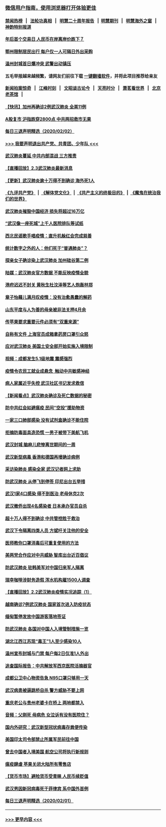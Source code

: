 ### [微信用户指南，使用浏览器打开体验更佳](https://github.com/gfw-breaker/banned-news1/blob/master/indexes/wechat-guide.md?t=0)
#### [禁闻热榜](热点新闻.md?t=0)  &nbsp;&nbsp;|&nbsp;&nbsp; [法轮功真相](https://github.com/gfw-breaker/truth/blob/master/README.md?t=0) &nbsp;&nbsp;|&nbsp;&nbsp; [明慧二十周年报告](https://github.com/gfw-breaker/mh-reports/blob/master/README.md?t=0) &nbsp;&nbsp;|&nbsp;&nbsp;[明慧期刊](https://github.com/gfw-breaker/mh-qikan) &nbsp;&nbsp;|&nbsp;&nbsp; [明慧海外之窗](https://github.com/gfw-breaker/mh-news/blob/master/README.md?t=0) &nbsp;&nbsp;|&nbsp;&nbsp; [神韵特别报道](https://github.com/gfw-breaker/mh-news/blob/master/shenyun.md?t=0)
#### [年后首个交易日 人民币在岸离岸价跌下７](../pages/nsc413/n11840366.md?t=02031411) 
#### [鄂州限制居民出行 每户仅一人可隔日外出采购](../pages/nsc413/n11839131.md?t=02031411) 
#### [温州封城首日爆冲突 武警出动镇压](../pages/nsc413/n11839881.md?t=02031411) 
#### 五毛举报越来越频繁，请网友们前往下载 [一键翻墙软件](https://github.com/gfw-breaker/ssr-accounts)，并将此项目推荐给亲友
#### [新闻拍案惊奇](https://github.com/gfw-breaker/banned-news1/blob/master/pages/link4.md) &nbsp;&nbsp;|&nbsp;&nbsp; [江峰时刻](https://github.com/gfw-breaker/banned-news1/blob/master/pages/link4.md) &nbsp;&nbsp;|&nbsp;&nbsp; [文昭谈古论今](https://github.com/gfw-breaker/banned-news1/blob/master/pages/link4.md) &nbsp;&nbsp;|&nbsp;&nbsp; [天亮时分](https://github.com/gfw-breaker/banned-news1/blob/master/pages/link4.md) &nbsp;&nbsp;|&nbsp;&nbsp; [萧茗看世界](https://github.com/gfw-breaker/banned-news1/blob/master/pages/link4.md) &nbsp;&nbsp;|&nbsp;&nbsp; [北京老茶馆](https://github.com/gfw-breaker/banned-news1/blob/master/pages/link4.md) &nbsp;&nbsp;|&nbsp;&nbsp; 
#### [【快讯】加州再确诊2例武汉肺炎 全美11例](../pages/nsc413/n11840339.md?t=02031411) 
#### [A股复市 沪指跌穿2800点 中共两招救市无果](../pages/nsc413/n11839859.md?t=02031411) 
#### [每日三退声明精选（2020/02/02）](../pages/nsc413/n11840257.md?t=02031411) 
#### [>>> 我要声明退出共产党、共青团、少年队 <<<](https://github.com/begood0513/goodnews/blob/master/quit/letter.md) 
#### [武汉肺炎蔓延 中共内部混战 三方推责](../pages/nsc413/n11839612.md?t=02031411) 
#### [【直播回放】2.3武汉肺炎最新消息](../pages/nsc413/n11840124.md?t=02031411) 
#### [【更新】武汉肺炎逾十万得不到确诊 海外死1人](../pages/nsc413/n11801312.md?t=02031411) 
#### [《九评共产党》](https://github.com/begood0513/9ping.md/blob/master/README.md) &nbsp;|&nbsp; [《解体党文化》](../../../../jtdwh.md/blob/master/README.md)  &nbsp;|&nbsp; [《共产主义的终极目的》](../../../../gczydzjmd.md/blob/master/README.md) &nbsp;|&nbsp; [《魔鬼在统治我们的世界》](../../../../mgztzwmdsj.md/blob/master/README.md) 
#### [武汉肺炎摧毁中国经济 损失将超过16万亿](../pages/nsc413/n11839723.md?t=02031411) 
#### [“武汉像一座死城”上千人医院排队等试纸](../pages/nsc413/n11839724.md?t=02031411) 
#### [西北民谣歌手唱疫情：直升机躲红会完成慈善](../pages/nsc413/n11839757.md?t=02031411) 
#### [统计数字之外的人：他们死于“普通肺炎”？](../pages/nsc413/n11839788.md?t=02031411) 
#### [探亲女子确诊染上武汉肺炎 加州硅谷第二例](../pages/nsc413/n11839784.md?t=02031411) 
#### [陆媒：武汉肺炎官方数据 不能反映疫情全貌](../pages/nsc413/n11839828.md?t=02031411) 
#### [港府迟迟不封关 黄秋生杜汶泽等艺人炮轰林郑](../pages/nsc413/n11839562.md?t=02031411) 
#### [章子怡藉儿满月叹疫情：没有治愈愚蠢的解药](../pages/nsc413/n11839428.md?t=02031411) 
#### [山东平度与人为善的母亲被非法关押4月余](../pages/nsc413/n11834949.md?t=02031411) 
#### [传苹果要求重要元件必须有“双重来源”](../pages/nsc413/n11839717.md?t=02031411) 
#### [自称有文件 上海官员成箱拿药房口罩引众怒](../pages/nsc413/n11839279.md?t=02031411) 
#### [应对武汉肺炎 美国土安全部开始实施入境限制](../pages/nsc413/n11839729.md?t=02031411) 
#### [视频：成都发生5.1级地震 震感强烈](../pages/nsc413/n11839732.md?t=02031411) 
#### [疫情令农民工就业成悬念  触动中共敏感神经](../pages/nsc413/n11839625.md?t=02031411) 
#### [病人家属近乎失控 武汉社区书记发求救信](../pages/nsc413/n11839621.md?t=02031411) 
#### [【新闻看点】武汉肺炎确诊及死亡数据的秘密](../pages/nsc413/n11839539.md?t=02031411) 
#### [防中共红会如避瘟疫 民间“空投”援助物资](../pages/nsc413/n11839313.md?t=02031411) 
#### [一家三口肺部感染 没有试剂盒确诊不能住院](../pages/nsc413/n11839581.md?t=02031411) 
#### [拒摘防毒面具造恐慌 一男子被带下美航飞机](../pages/nsc413/n11839455.md?t=02031411) 
#### [武汉封城 脑麻儿悲惨离世期间的一周](../pages/nsc413/n11839378.md?t=02031411) 
#### [武汉新型病毒 香港和德国再增确诊病例](../pages/nsc413/n11839381.md?t=02031411) 
#### [采访染肺炎 感染全家 武汉记者网上求助](../pages/nsc413/n11839411.md?t=02031411) 
#### [防武汉肺炎 从停飞到停签 印尼出台五举措](../pages/nsc413/n11839282.md?t=02031411) 
#### [武汉1家4口感染 得不到医治 老母休克2次](../pages/nsc413/n11839277.md?t=02031411) 
#### [武汉撤侨出现4名感染者 日本承办官员自杀](../pages/nsc413/n11839044.md?t=02031411) 
#### [超十万人得不到确诊 中共管控胜于救治](../pages/nsc413/n11838462.md?t=02031411) 
#### [武汉下令隔离四类人员 方斌吁关注他的安全](../pages/nsc413/n11838878.md?t=02031411) 
#### [医师教你口罩消毒后可重复使用的方法](../pages/nsc413/n11839225.md?t=02031411) 
#### [美两党合作应对中共威胁 智库出台近百倡议](../pages/nsc413/n11838437.md?t=02031411) 
#### [防武汉肺炎 驻韩美军对中国归来军人隔离](../pages/nsc413/n11838970.md?t=02031411) 
#### [瑞幸咖啡涉财务造假 浑水机构雇1500人调查](../pages/nsc413/n11838486.md?t=02031411) 
#### [【直播回放】2.2武汉肺炎疫情实况追踪（1）](../pages/nsc413/n11838871.md?t=02031411) 
#### [越南确诊7例武汉肺炎 国家首次进入防疫状态](../pages/nsc413/n11838860.md?t=02031411) 
#### [缅甸暂停发放中国游客落地签证](../pages/nsc413/n11838730.md?t=02031411) 
#### [防武汉肺炎 各国对中国人入境管制措施一览](../pages/nsc413/n11838726.md?t=02031411) 
#### [湖北江西江苏现“毒王”1人至少感染10人](../pages/nsc413/n11838670.md?t=02031411) 
#### [温州宣布封城与门禁 每户每2日仅准1人外出](../pages/nsc413/n11838748.md?t=02031411) 
#### [追查国际报告：中共解放军西京医院活摘器官](../pages/nsc413/n11838359.md?t=02031411) 
#### [成都公卫中心物资告急 N95口罩只够用一天](../pages/nsc413/n11834896.md?t=02031411) 
#### [武汉病患被逼跳桥自杀 警方威胁不要上网](../pages/nsc413/n11838521.md?t=02031411) 
#### [重庆老公与贵州老婆卡在桥上 两地都禁入](../pages/nsc413/n11838677.md?t=02031411) 
#### [音频：父刚死 母病危 女泣诉有没有医院住？](../pages/nsc413/n11838501.md?t=02031411) 
#### [国内外研究：武汉新型冠状病毒存粪便传染](../pages/nsc413/n11838353.md?t=02031411) 
#### [美国印太司令部禁止所属军民前往中国](../pages/nsc413/n11838418.md?t=02031411) 
#### [曾去中国者入境美国 航空公司将执行新规则](../pages/nsc413/n11838375.md?t=02031411) 
#### [瘟疫肆虐 苹果关闭大陆所有零售店](../pages/nsc413/n11838235.md?t=02031411) 
#### [【货币市场】避险货币受青睐 人民币续贬值](../pages/nsc413/n11838086.md?t=02031411) 
#### [武汉男因新冠病毒死于菲律宾 系中国外首例](../pages/nsc413/n11838247.md?t=02031411) 
#### [每日三退声明精选（2020/02/01）](../pages/nsc413/n11838281.md?t=02031411) 

----
#### [ >>> 更早内容 <<< ](../indexes/nsc413-earlier.md)
